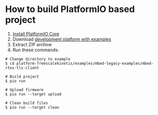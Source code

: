 How to build PlatformIO based project
====================================

1. [Install PlatformIO Core](https://docs.platformio.org/page/core.html)
2. Download [development platform with examples](https://github.com/platformio/platform-freescalekinetis/archive/develop.zip)
3. Extract ZIP archive
4. Run these commands:

```shell
# Change directory to example
$ cd platform-freescalekinetis/examples/mbed-legacy-examples/mbed-rtos-tls-client

# Build project
$ pio run

# Upload firmware
$ pio run --target upload

# Clean build files
$ pio run --target clean
```
